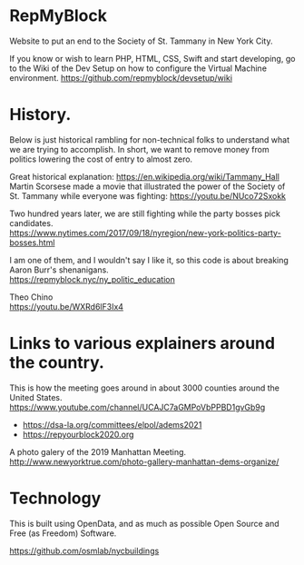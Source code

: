 # RepMyBlock
Website to put an end to the Society of St. Tammany in New York City.

If you know or wish to learn PHP, HTML, CSS, Swift and start developing, go to the Wiki of the Dev Setup on how to configure the Virtual Machine environment. https://github.com/repmyblock/devsetup/wiki


# History.
Below is just historical rambling for non-technical folks to understand what we are trying to accomplish. In short, we want to remove money from politics lowering the cost of entry to almost zero.

Great historical explanation: https://en.wikipedia.org/wiki/Tammany_Hall<BR>
Martin Scorsese made a movie that illustrated the power of the Society of St. Tammany while everyone was fighting: https://youtu.be/NUco72Sxokk

Two hundred years later, we are still fighting while the party bosses pick candidates.<BR> 
https://www.nytimes.com/2017/09/18/nyregion/new-york-politics-party-bosses.html

I am one of them, and I wouldn't say I like it, so this code is about breaking Aaron Burr's shenanigans.<BR>
https://repmyblock.nyc/ny_politic_education
  


Theo Chino<BR>
https://youtu.be/WXRd6lF3Ix4<BR>
  
# Links to various explainers around the country.
This is how the meeting goes around in about 3000 counties around the United States.<BR>
https://www.youtube.com/channel/UCAJC7aGMPoVbPPBD1gvGb9g

* https://dsa-la.org/committees/elpol/adems2021
* https://repyourblock2020.org

A photo galery of the 2019 Manhattan Meeting.<BR>
http://www.newyorktrue.com/photo-gallery-manhattan-dems-organize/


# Technology

This is built using OpenData, and as much as possible Open Source and Free (as Freedom) Software.

https://github.com/osmlab/nycbuildings


